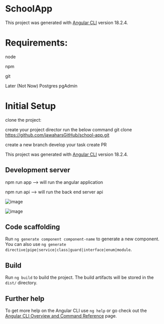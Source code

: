 # SchoolApp

This project was generated with [Angular CLI](https://github.com/angular/angular-cli) version 18.2.4.

# Requirements:
node

npm

git

Later (Not Now)
Postgres 
pgAdmin


# Initial Setup

clone the project:

create your project director
run the below command
git clone https://github.com/jawaharsGitHub/school-app.git

create a new branch
develop your task
create PR

This project was generated with [Angular CLI](https://github.com/angular/angular-cli) version 18.2.4.


## Development server

npm run app --> will run the angular application

npm run api --> will run the back end server api


![image](https://github.com/user-attachments/assets/8f2480ac-f6d2-4b39-9e55-af85a26599c6)


![image](https://github.com/user-attachments/assets/477e1670-4cf4-488f-aaf0-129c27151516)


## Code scaffolding

Run `ng generate component component-name` to generate a new component. You can also use `ng generate directive|pipe|service|class|guard|interface|enum|module`.

## Build

Run `ng build` to build the project. The build artifacts will be stored in the `dist/` directory.

## Further help

To get more help on the Angular CLI use `ng help` or go check out the [Angular CLI Overview and Command Reference](https://angular.dev/tools/cli) page.
